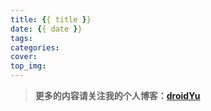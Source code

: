 ```yaml
---
title: {{ title }}
date: {{ date }}
tags: 
categories: 
cover: 
top_img: 
---
```


>**更多的内容请关注我的个人博客：[droidYu](https://droidyu.github.io/)**